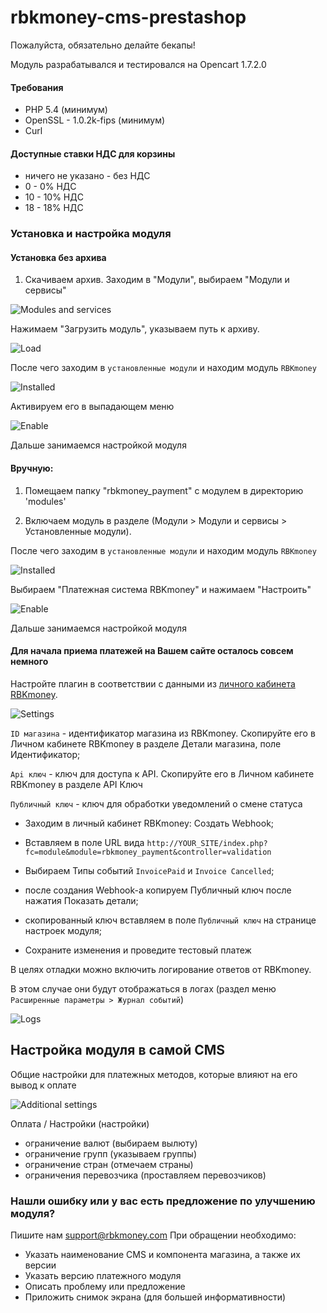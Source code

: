 # rbkmoney-cms-prestashop

Пожалуйста, обязательно делайте бекапы!

Модуль разрабатывался и тестировался на Opencart 1.7.2.0


#### Требования

- PHP 5.4 (минимум)
- OpenSSL - 1.0.2k-fips (минимум)
- Curl

#### Доступные ставки НДС для корзины

- ничего не указано - без НДС
- 0 - 0% НДС
- 10 - 10% НДС
- 18 - 18% НДС


### Установка и настройка модуля

#### Установка без архива


1. Скачиваем архив. Заходим в "Модули", выбираем "Модули и сервисы"

![Modules and services](images/modules_and_services.png)


Нажимаем "Загрузить модуль", указываем путь к архиву. 

![Load](images/load.png)

После чего заходим в `установленные модули` и находим модуль `RBKmoney`

![Installed](images/installed.png)

Активируем его в выпадающем меню

![Enable](images/enable.png)

Дальше занимаемся настройкой модуля


#### Вручную:

1. Помещаем папку "rbkmoney_payment" с модулем в директорию 'modules'

2. Включаем модуль в разделе (Модули > Модули и сервисы > Установленные модули). 

После чего заходим в `установленные модули` и находим модуль `RBKmoney`

![Installed](images/installed.png)


Выбираем "Платежная система RBKmoney" и нажимаем "Настроить"

![Enable](images/enable.png)

Дальше занимаемся настройкой модуля


#### Для начала приема платежей на Вашем сайте осталось совсем немного

Настройте плагин в соответствии с данными из [личного кабинета RBKmoney](https://dashboard.rbk.money).

![Settings](images/settings.png)

`ID магазина` - идентификатор магазина из RBKmoney. Скопируйте его в Личном кабинете RBKmoney в разделе Детали магазина, поле Идентификатор;

`Api ключ` - ключ для доступа к API. Скопируйте его в Личном кабинете RBKmoney в разделе API Ключ

`Публичный ключ` - ключ для обработки уведомлений о смене статуса

- Заходим в личный кабинет RBKmoney: Создать Webhook;
- Вставляем в поле URL вида `http://YOUR_SITE/index.php?fc=module&module=rbkmoney_payment&controller=validation`
- Выбираем Типы событий `InvoicePaid` и `Invoice Canсelled`;
- после создания Webhook-а копируем Публичный ключ после нажатия Показать детали;
- скопированный ключ вставляем в поле `Публичный ключ` на странице настроек модуля;


- Сохраните изменения и проведите тестовый платеж


В целях отладки можно включить логирование ответов от RBKmoney. 

В этом случае они будут отображаться в логах (раздел меню `Расширенные параметры > Журнал событий`)

![Logs](images/logs.png)


## Настройка модуля в самой CMS

Общие настройки для платежных методов, которые влияют на его вывод к оплате

![Additional settings](images/additional_settings.png)

Оплата / Настройки (настройки)

 - ограничение валют (выбираем вылюту)
 - ограничение групп (указываем группы)
 - ограничение стран (отмечаем страны)
 - ограничения перевозчика (проставляем перевозчиков)



### Нашли ошибку или у вас есть предложение по улучшению модуля?

Пишите нам support@rbkmoney.com При обращении необходимо:

- Указать наименование CMS и компонента магазина, а также их версии
- Указать версию платежного модуля
- Описать проблему или предложение
- Приложить снимок экрана (для большей информативности)